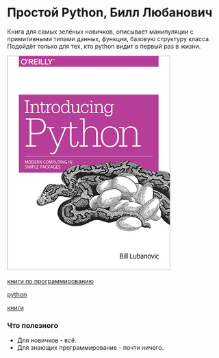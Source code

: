 # Простой Python, Билл Любанович

Книга для самых зелёных новичков, описывает манипуляции с примитивными типами данных, функции, базовую структуру класса. Подойдёт только для тех, кто python видит в первый раз в жизни. 

![2020-07-12_introducing_python](./2020-07-12_introducing_python.jpg)

[книги по программированию](./meta_knigi_po_programmirovaniy.md)

[python](./meta_python.md)

[книги](./meta_knigi.md)

### Что полезного

* Для новичков - всё.
* Для знающих программирование - почти ничего.